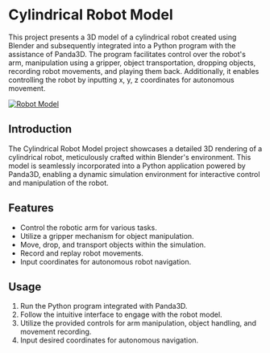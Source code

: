 # Cylindrical Robot Model

This project presents a 3D model of a cylindrical robot created using Blender and subsequently integrated into a Python program with the assistance of Panda3D. The program facilitates control over the robot's arm, manipulation using a gripper, object transportation, dropping objects, recording robot movements, and playing them back. Additionally, it enables controlling the robot by inputting x, y, z coordinates for autonomous movement.

[![Robot Model]([link_to_your_photo](https://github.com/Hermaneq/3D-Cylindric-Robot/blob/c9b5c2a80f2a573b47453dab0f66952135f43a36/3D-cylindric-robot/images/Visualize1.png))]([link_to_your_photo](https://github.com/Hermaneq/3D-Cylindric-Robot/blob/c9b5c2a80f2a573b47453dab0f66952135f43a36/3D-cylindric-robot/images/Visualize1.png))

## Introduction

The Cylindrical Robot Model project showcases a detailed 3D rendering of a cylindrical robot, meticulously crafted within Blender's environment. This model is seamlessly incorporated into a Python application powered by Panda3D, enabling a dynamic simulation environment for interactive control and manipulation of the robot.

## Features

- Control the robotic arm for various tasks.
- Utilize a gripper mechanism for object manipulation.
- Move, drop, and transport objects within the simulation.
- Record and replay robot movements.
- Input coordinates for autonomous robot navigation.

## Usage

1. Run the Python program integrated with Panda3D.
2. Follow the intuitive interface to engage with the robot model.
3. Utilize the provided controls for arm manipulation, object handling, and movement recording.
4. Input desired coordinates for autonomous navigation.

